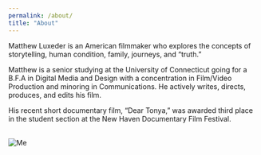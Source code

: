 ```yaml
---
permalink: /about/
title: "About"
---
```


Matthew Luxeder is an American filmmaker who explores the concepts of storytelling, human condition, family, journeys, and “truth.”

Matthew is a senior studying at the University of Connecticut going for a B.F.A in Digital Media and Design with a concentration in Film/Video Production and minoring in Communications. He actively writes, directs, produces, and edits his film.

His recent short documentary film, “Dear Tonya,” was awarded third place in the student section at the New Haven Documentary Film Festival.

\
![Me](matt-site/assets/images/me.jpg)

